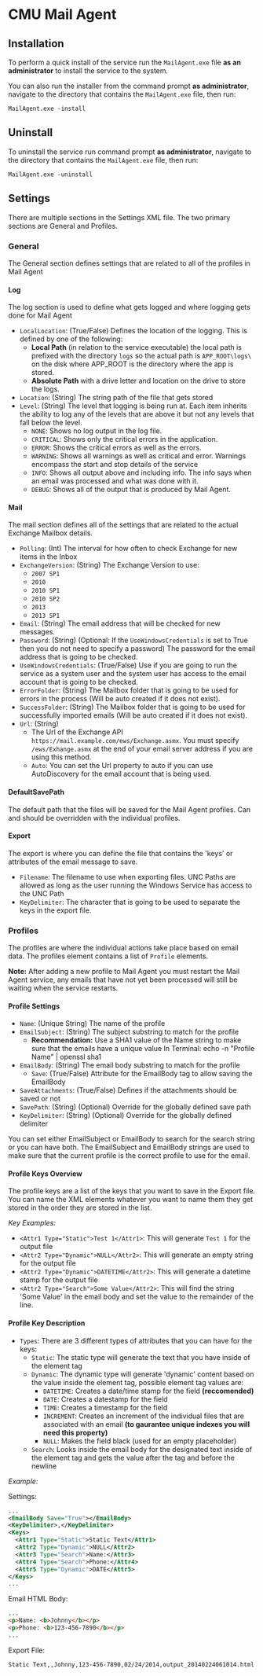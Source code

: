 # CMU Mail Agent

## Installation

To perform a quick install of the service run the `MailAgent.exe` file **as an administrator** to install the service to the system.

You can also run the installer from the command prompt **as administrator**, navigate to the directory that contains the `MailAgent.exe` file, then run:

```
MailAgent.exe -install
```

## Uninstall

To uninstall the service run command prompt **as administrator**, navigate to the directory that contains the `MailAgent.exe` file, then run:

```
MailAgent.exe -uninstall
```

## Settings

There are multiple sections in the Settings XML file. The two primary sections are General and Profiles.

### General

The General section defines settings that are related to all of the profiles in Mail Agent

#### Log

The log section is used to define what gets logged and where logging gets done for Mail Agent

- `LocalLocation`: (True/False) Defines the location of the logging. This is defined by one of the following:
    - **Local Path** (in relation to the service executable) the local path is prefixed with the directory `logs` so the actual path is `APP_ROOT\logs\` on the disk where APP_ROOT is the directory where the app is stored.
    - **Absolute Path** with a drive letter and location on the drive to store the logs.
- `Location`: (String) The string path of the file that gets stored
- `Level`: (String) The level that logging is being run at. Each item inherits the ability to log any of the levels that are above it but not any levels that fall below the level.
    - `NONE`: Shows no log output in the log file.
    - `CRITICAL`: Shows only the critical errors in the application.
    - `ERROR`: Shows the critical errors as well as the errors.
    - `WARNING`: Shows all warnings as well as critical and error. Warnings encompass the start and stop details of the service
    - `INFO`: Shows all output above and including info. The info says when an email was processed and what was done with it.
    - `DEBUG`: Shows all of the output that is produced by Mail Agent.

#### Mail

The mail section defines all of the settings that are related to the actual Exchange Mailbox details.

- `Polling`: (Int) The interval for how often to check Exchange for new items in the Inbox
- `ExchangeVersion`: (String) The Exchange Version to use:
    - `2007 SP1`
    - `2010`
    - `2010 SP1`
    - `2010 SP2`
    - `2013`
    - `2013 SP1` 
- `Email`: (String) The email address that will be checked for new messages.
- `Password`: (String) (Optional: If the `UseWindowsCredentials` is set to True then you do not need to specify a password) The password for the email address that is going to be checked.
- `UseWindowsCredentials`: (True/False) Use if you are going to run the service as a system user and the system user has access to the email account that is going to be checked.
- `ErrorFolder`: (String) The Mailbox folder that is going to be used for errors in the process (Will be auto created if it does not exist).
- `SuccessFolder`: (String) The Mailbox folder that is going to be used for successfully imported emails (Will be auto created if it does not exist).
- `Url`: (String)
    - The Url of the Exchange API `https://mail.example.com/ews/Exchange.asmx`. You must specify `/ews/Exhange.asmx` at the end of your email server address if you are using this method.
    - `Auto`: You can set the Url property to auto if you can use AutoDiscovery for the email account that is being used.

#### DefaultSavePath

The default path that the files will be saved for the Mail Agent profiles. Can and should be overridden with the individual profiles.

#### Export

The export is where you can define the file that contains the 'keys' or attributes of the email message to save.

- `Filename`: The filename to use when exporting files. UNC Paths are allowed as long as the user running the Windows Service has access to the UNC Path
- `KeyDelimiter`: The character that is going to be used to separate the keys in the export file.

### Profiles

The profiles are where the individual actions take place based on email data. The profiles element contains a list of `Profile` elements.

**Note:** After adding a new profile to Mail Agent you must restart the Mail Agent service, any emails that have not yet been processed will still be waiting when the service restarts.

#### Profile Settings

- `Name`: (Unique String) The name of the profile
- `EmailSubject`: (String) The subject substring to match for the profile
    - **Recommendation:** Use a SHA1 value of the Name string to make sure that the emails have a unique value
      In Terminal: echo -n "Profile Name" | openssl sha1
- `EmailBody`: (String) The email body substring to match for the profile
    - `Save`: (True/False) Attribute for the EmailBody tag to allow saving the EmailBody
- `SaveAttachments`: (True/False) Defines if the attachments should be saved or not
- `SavePath`: (String) (Optional) Override for the globally defined save path
- `KeyDelimiter`: (String) (Optional) Override for the globally defined delimiter

You can set either EmailSubject or EmailBody to search for the search string or you can have both. The EmailSubject and EmailBody strings are used to make sure that the current profile is the correct profile to use for the email.

#### Profile Keys Overview

The profile keys are a list of the keys that you want to save in the Export file. You can name the XML elements whatever you want to name them they get stored in the order they are stored in the list.

*Key Examples:*

- `<Attr1 Type="Static">Test 1</Attr1>`: This will generate `Test 1` for the output file
- `<Attr2 Type="Dynamic">NULL</Attr2>`: This will generate an empty string for the output file
- `<Attr2 Type="Dynamic">DATETIME</Attr2>`: This will generate a datetime stamp for the output file
- `<Attr2 Type="Search">Some Value</Attr2>`: This will find the string 'Some Value' in the email body and set the value to the remainder of the line.

#### Profile Key Description

- `Types`: There are 3 different types of attributes that you can have for the keys:
    - `Static`: The static type will generate the text that you have inside of the element tag
    - `Dynamic`: The dynamic type will generate 'dynamic' content based on the value inside the element tag, possible element tag values are:
        - `DATETIME`: Creates a date/time stamp for the field **(reccomended)**
        - `DATE`: Creates a datestamp for the field
        - `TIME`: Creates a timestamp for the field
        - `INCREMENT`: Creates an increment of the individual files that are associated with an email **(to gaurantee unique indexes you will need this property)**
        - `NULL`: Makes the field black (used for an empty placeholder)
    - `Search`: Looks inside the email body for the designated text inside of the element tag and gets the value after the tag and before the newline

*Example:*

Settings:

```xml
...
<EmailBody Save="True"></EmailBody>
<KeyDelimiter>,</KeyDelimiter>
<Keys>
  <Attr1 Type="Static">Static Text</Attr1>
  <Attr2 Type="Dynamic">NULL</Attr2>
  <Attr3 Type="Search">Name:</Attr3>
  <Attr4 Type="Search">Phone:</Attr4>
  <Attr5 Type="Dynamic">DATE</Attr5>
</Keys>
...
```

Email HTML Body:

```html
...
<p>Name: <b>Johnny</b></p>
<p>Phone: <b>123-456-7890</b></p>
...
```

Export File:

```
Static Text,,Johnny,123-456-7890,02/24/2014,output_20140224061014.html
```